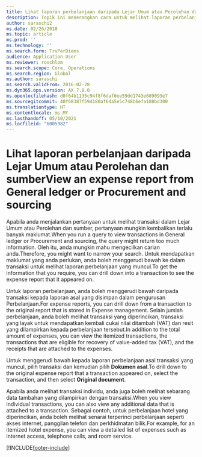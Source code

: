 ```yaml
---
title: Lihat laporan perbelanjaan daripada Lejar Umum atau Perolehan dan sumber
description: Topik ini menerangkan cara untuk melihat laporan perbelanjaan asal bagi transaksi yang muncul.
author: saraschi2
ms.date: 02/26/2018
ms.topic: article
ms.prod: ''
ms.technology: ''
ms.search.form: TrvPerDiems
audience: Application User
ms.reviewer: roschlom
ms.search.scope: Core, Operations
ms.search.region: Global
ms.author: saraschi
ms.search.validFrom: 2016-02-28
ms.dyn365.ops.version: AX 7.0.0
ms.openlocfilehash: d0f64b1135c94f8f6daf0ee59dd1743e689093e7
ms.sourcegitcommit: 40f68387f594180af64a5e5c748b6efa188bd300
ms.translationtype: HT
ms.contentlocale: ms-MY
ms.lasthandoff: 05/10/2021
ms.locfileid: "6005982"
---
```

# <a name="view-an-expense-report-from-general-ledger-or-procurement-and-sourcing"></a><span data-ttu-id="eab3c-103">Lihat laporan perbelanjaan daripada Lejar Umum atau Perolehan dan sumber</span><span class="sxs-lookup"><span data-stu-id="eab3c-103">View an expense report from General ledger or Procurement and sourcing</span></span>

<span data-ttu-id="eab3c-104">Apabila anda menjalankan pertanyaan untuk melihat transaksi dalam Lejar Umum atau Perolehan dan sumber, pertanyaan mungkin kembalikan terlalu banyak maklumat.</span><span class="sxs-lookup"><span data-stu-id="eab3c-104">When you run a query to view transactions in General ledger or Procurement and sourcing, the query might return too much information.</span></span> <span data-ttu-id="eab3c-105">Oleh itu, anda mungkin mahu mengecilkan carian anda.</span><span class="sxs-lookup"><span data-stu-id="eab3c-105">Therefore, you might want to narrow your search.</span></span> <span data-ttu-id="eab3c-106">Untuk mendapatkan maklumat yang anda perlukan, anda boleh menggerudi bawah ke dalam transaksi untuk melihat laporan perbelanjaan yang muncul.</span><span class="sxs-lookup"><span data-stu-id="eab3c-106">To get the information that you require, you can drill down into a transaction to see the expense report that it appeared on.</span></span>

<span data-ttu-id="eab3c-107">Untuk laporan perbelanjaan, anda boleh menggerudi bawah daripada transaksi kepada laporan asal yang disimpan dalam pengurusan Perbelanjaan.</span><span class="sxs-lookup"><span data-stu-id="eab3c-107">For expense reports, you can drill down from a transaction to the original report that is stored in Expense management.</span></span> <span data-ttu-id="eab3c-108">Selain jumlah perbelanjaan, anda boleh melihat transaksi yang diperincikan, transaksi yang layak untuk mendapatkan kembali cukai nilai ditambah (VAT) dan resit yang dilampirkan kepada perbelanjaan tersebut.</span><span class="sxs-lookup"><span data-stu-id="eab3c-108">In addition to the total amount of expenses, you can view the itemized transactions, the transactions that are eligible for recovery of value-added tax (VAT), and the receipts that are attached to the expenses.</span></span>

<span data-ttu-id="eab3c-109">Untuk menggerudi bawah kepada laporan perbelanjaan asal transaksi yang muncul, pilih transaksi dan kemudian pilih **Dokumen asal**.</span><span class="sxs-lookup"><span data-stu-id="eab3c-109">To drill down to the original expense report that a transaction appeared on, select the transaction, and then select **Original document**.</span></span>

<span data-ttu-id="eab3c-110">Apabila anda melihat transaksi individu, anda juga boleh melihat sebarang data tambahan yang dilampirkan dengan transaksi.</span><span class="sxs-lookup"><span data-stu-id="eab3c-110">When you view individual transactions, you can also view any additional data that is attached to a transaction.</span></span> <span data-ttu-id="eab3c-111">Sebagai contoh, untuk perbelanjaan hotel yang diperincikan, anda boleh melihat senarai terperinci perbelanjaan seperti akses internet, panggilan telefon dan perkhidmatan bilik.</span><span class="sxs-lookup"><span data-stu-id="eab3c-111">For example, for an itemized hotel expense, you can view a detailed list of expenses such as internet access, telephone calls, and room service.</span></span>


[!INCLUDE[footer-include](../includes/footer-banner.md)]